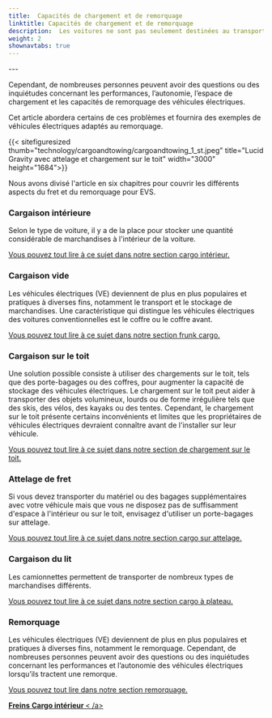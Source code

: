 ```yaml
---
title:  Capacités de chargement et de remorquage
linktitle: Capacités de chargement et de remorquage
description:  Les voitures ne sont pas seulement destinées au transport de personnes, mais également au transport de divers types de marchandises, telles que des produits d'épicerie, des bagages, des animaux de compagnie ou des équipements sportifs.
weight: 2
shownavtabs: true
---
```

<!-- markdownlint-disable MD033 -->---

Cependant, de nombreuses personnes peuvent avoir des questions ou des inquiétudes concernant les performances, l’autonomie, l’espace de chargement et les capacités de remorquage des véhicules électriques.

Cet article abordera certains de ces problèmes et fournira des exemples de véhicules électriques adaptés au remorquage.

{{< sitefiguresized thumb="technology/cargoandtowing/cargoandtowing_1_st.jpeg" title="Lucid Gravity avec attelage et chargement sur le toit" width="3000" height="1684">}}

Nous avons divisé l'article en six chapitres pour couvrir les différents aspects du fret et du remorquage pour EVS.

### Cargaison intérieure

Selon le type de voiture, il y a de la place pour stocker une quantité considérable de marchandises à l'intérieur de la voiture.

[Vous pouvez tout lire à ce sujet dans notre section cargo intérieur.](interiorcargo/)

### Cargaison vide

Les véhicules électriques (VE) deviennent de plus en plus populaires et pratiques à diverses fins, notamment le transport et le stockage de marchandises. Une caractéristique qui distingue les véhicules électriques des voitures conventionnelles est le coffre ou le coffre avant.

[Vous pouvez tout lire à ce sujet dans notre section frunk cargo.](frunkcargo/)

### Cargaison sur le toit

Une solution possible consiste à utiliser des chargements sur le toit, tels que des porte-bagages ou des coffres, pour augmenter la capacité de stockage des véhicules électriques. Le chargement sur le toit peut aider à transporter des objets volumineux, lourds ou de forme irrégulière tels que des skis, des vélos, des kayaks ou des tentes. Cependant, le chargement sur le toit présente certains inconvénients et limites que les propriétaires de véhicules électriques devraient connaître avant de l'installer sur leur véhicule.

[Vous pouvez tout lire à ce sujet dans notre section de chargement sur le toit.](roofcargo/)

### Attelage de fret

Si vous devez transporter du matériel ou des bagages supplémentaires avec votre véhicule mais que vous ne disposez pas de suffisamment d'espace à l'intérieur ou sur le toit, envisagez d'utiliser un porte-bagages sur attelage.

[Vous pouvez tout lire à ce sujet dans notre section cargo sur attelage.](hitchcargo/)

### Cargaison du lit

Les camionnettes permettent de transporter de nombreux types de marchandises différents.

[Vous pouvez tout lire à ce sujet dans notre section cargo à plateau.](bedcargo/)

### Remorquage

Les véhicules électriques (VE) deviennent de plus en plus populaires et pratiques à diverses fins, notamment le remorquage. Cependant, de nombreuses personnes peuvent avoir des questions ou des inquiétudes concernant les performances et l’autonomie des véhicules électriques lorsqu’ils tractent une remorque.

[Vous pouvez tout lire dans notre section remorquage.](remorquage/)

<div class="mt-3 mb-3">
     <a href="../brakes/" class="text-decoration-none text-black"><strong><i class="bi-arrow-left"></i>Freins</strong></ une>
     <a href="interiorcargo/" class="text-decoration-none text-black float-end"><strong>Cargo intérieur <i class="bi-arrow-right"></i></strong>< /a>
</div>